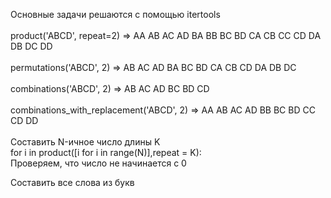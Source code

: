Основные задачи решаются с помощью itertools \
\
product('ABCD', repeat=2) => AA AB AC AD BA BB BC BD CA CB CC CD DA DB DC DD \
\
permutations('ABCD', 2)   => AB AC AD BA BC BD CA CB CD DA DB DC \
\
combinations('ABCD', 2)   => AB AC AD BC BD CD \
\
combinations_with_replacement('ABCD', 2) => AA AB AC AD BB BC BD CC CD DD \
\
Составить N-ичное число длины K\
for i in product([i for i in range(N)],repeat = K): \
Проверяем, что число не начинается с 0

Составить все слова из букв





